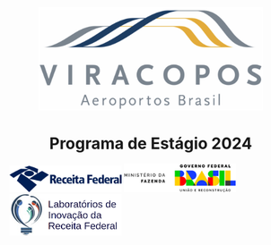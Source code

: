 <p align="center">
 <img src="readme/Viracopos_Airport_Logo.jpg" width="400" />
</p>

<h1 align="center">Programa de Estágio 2024</h1>
	
<p justify-content="center" align-items="center" text-align="center" display="flex">
 <img src="readme/receita-federal-logo.png" width="200" margin="0 10px" alt="Logo Receita Federal">
 <img src="readme/MFAssinatura.png" width="200" margin="0 10px" alt="Logo Ministério da Fazenda">
 <img src="readme/Labin-logo.png" width="200" margin="0 10px" alt="Logo Labin">
</p>

